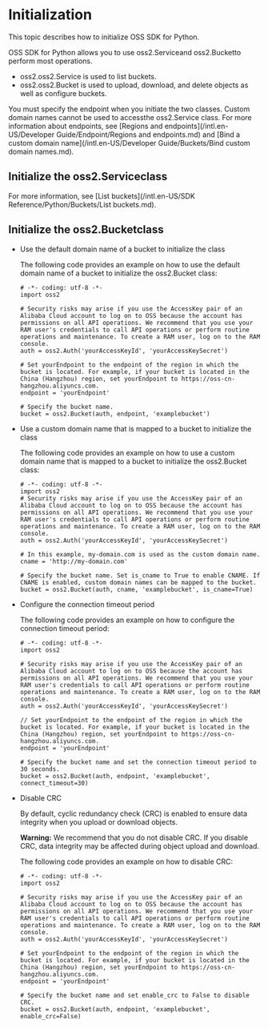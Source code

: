# Initialization

This topic describes how to initialize OSS SDK for Python.

OSS SDK for Python allows you to use oss2.Serviceand oss2.Bucketto perform most operations.

-   oss2.oss2.Service is used to list buckets.
-   oss2.oss2.Bucket is used to upload, download, and delete objects as well as configure buckets.

You must specify the endpoint when you initiate the two classes. Custom domain names cannot be used to accessthe oss2.Service class. For more information about endpoints, see [Regions and endpoints](/intl.en-US/Developer Guide/Endpoint/Regions and endpoints.md) and [Bind a custom domain name](/intl.en-US/Developer Guide/Buckets/Bind custom domain names.md).

## Initialize the oss2.Serviceclass

For more information, see [List buckets](/intl.en-US/SDK Reference/Python/Buckets/List buckets.md).

## Initialize the oss2.Bucketclass

-   Use the default domain name of a bucket to initialize the class

    The following code provides an example on how to use the default domain name of a bucket to initialize the oss2.Bucket class:

    ```
    # -*- coding: utf-8 -*-
    import oss2
    
    # Security risks may arise if you use the AccessKey pair of an Alibaba Cloud account to log on to OSS because the account has permissions on all API operations. We recommend that you use your RAM user's credentials to call API operations or perform routine operations and maintenance. To create a RAM user, log on to the RAM console. 
    auth = oss2.Auth('yourAccessKeyId', 'yourAccessKeySecret')
    
    # Set yourEndpoint to the endpoint of the region in which the bucket is located. For example, if your bucket is located in the China (Hangzhou) region, set yourEndpoint to https://oss-cn-hangzhou.aliyuncs.com. 
    endpoint = 'yourEndpoint'
    
    # Specify the bucket name. 
    bucket = oss2.Bucket(auth, endpoint, 'examplebucket')                    
    ```

-   Use a custom domain name that is mapped to a bucket to initialize the class

    The following code provides an example on how to use a custom domain name that is mapped to a bucket to initialize the oss2.Bucket class:

    ```
    # -*- coding: utf-8 -*-
    import oss2
    # Security risks may arise if you use the AccessKey pair of an Alibaba Cloud account to log on to OSS because the account has permissions on all API operations. We recommend that you use your RAM user's credentials to call API operations or perform routine operations and maintenance. To create a RAM user, log on to the RAM console. 
    auth = oss2.Auth('yourAccessKeyId', 'yourAccessKeySecret')
    
    # In this example, my-domain.com is used as the custom domain name. 
    cname = 'http://my-domain.com'
    
    # Specify the bucket name. Set is_cname to True to enable CNAME. If CNAME is enabled, custom domain names can be mapped to the bucket. 
    bucket = oss2.Bucket(auth, cname, 'examplebucket', is_cname=True)                    
    ```

-   Configure the connection timeout period

    The following code provides an example on how to configure the connection timeout period:

    ```
    # -*- coding: utf-8 -*-
    import oss2
    
    # Security risks may arise if you use the AccessKey pair of an Alibaba Cloud account to log on to OSS because the account has permissions on all API operations. We recommend that you use your RAM user's credentials to call API operations or perform routine operations and maintenance. To create a RAM user, log on to the RAM console. 
    auth = oss2.Auth('yourAccessKeyId', 'yourAccessKeySecret')
    
    // Set yourEndpoint to the endpoint of the region in which the bucket is located. For example, if your bucket is located in the China (Hangzhou) region, set yourEndpoint to https://oss-cn-hangzhou.aliyuncs.com. 
    endpoint = 'yourEndpoint'
    
    # Specify the bucket name and set the connection timeout period to 30 seconds. 
    bucket = oss2.Bucket(auth, endpoint, 'examplebucket', connect_timeout=30)                    
    ```

-   Disable CRC

    By default, cyclic redundancy check \(CRC\) is enabled to ensure data integrity when you upload or download objects.

    **Warning:** We recommend that you do not disable CRC. If you disable CRC, data integrity may be affected during object upload and download.

    The following code provides an example on how to disable CRC:

    ```
    # -*- coding: utf-8 -*-
    import oss2
    
    # Security risks may arise if you use the AccessKey pair of an Alibaba Cloud account to log on to OSS because the account has permissions on all API operations. We recommend that you use your RAM user's credentials to call API operations or perform routine operations and maintenance. To create a RAM user, log on to the RAM console. 
    auth = oss2.Auth('yourAccessKeyId', 'yourAccessKeySecret')
    
    # Set yourEndpoint to the endpoint of the region in which the bucket is located. For example, if your bucket is located in the China (Hangzhou) region, set yourEndpoint to https://oss-cn-hangzhou.aliyuncs.com. 
    endpoint = 'yourEndpoint'
    
    # Specify the bucket name and set enable_crc to False to disable CRC. 
    bucket = oss2.Bucket(auth, endpoint, 'examplebucket', enable_crc=False)                   
    ```


